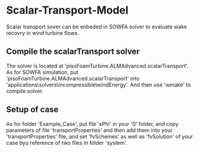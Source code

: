 # Scalar-Transport-Model
Scalar transport sover can be enbeded in SOWFA solver to evaluate wake recovry in wind turbine flows.

## Compile the scalarTransport solver
The solver is located at 'pisoFoamTurbine.ALMAdvanced.scalarTransport'.
As for SOWFA simulation, put 'pisoFoamTurbine.ALMAdvanced.scalarTransport' into 'applications\solvers\incompressible\windEnergy\'. And then use 'wmake' to compile solver.

## Setup of case
As for folder 'Example_Case', put file 'sPhi' in your '0' folder, and copy parameters of file 'transportProperties' and then add them into your 'transportProperties' file, and set 'fvSchemes' as well as 'fvSolution' of your case byu reference of two files in folder 'system'.
